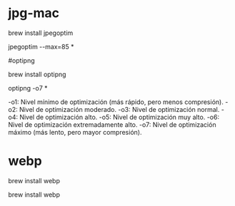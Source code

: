 # jpg-mac

brew install jpegoptim

jpegoptim --max=85 *


#optipng

brew install optipng

optipng -o7 *

-o1: Nivel mínimo de optimización (más rápido, pero menos compresión).
-o2: Nivel de optimización moderado.
-o3: Nivel de optimización normal.
-o4: Nivel de optimización alto.
-o5: Nivel de optimización muy alto.
-o6: Nivel de optimización extremadamente alto.
-o7: Nivel de optimización máximo (más lento, pero mayor compresión).


# webp
brew install webp

brew install webp



